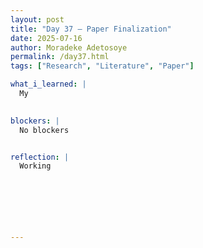 ```yaml
---
layout: post
title: "Day 37 – Paper Finalization"
date: 2025-07-16
author: Moradeke Adetosoye
permalink: /day37.html
tags: ["Research", "Literature", "Paper"]

what_i_learned: |
  My 

  
blockers: |
  No blockers


reflection: |
  Working 






  
---
```


